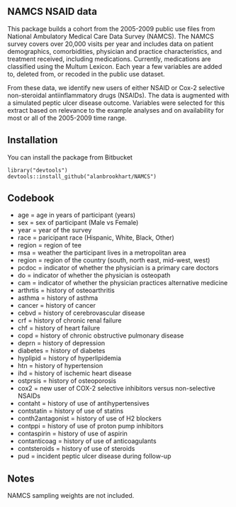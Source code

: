 NAMCS NSAID data
----------------

This package builds a cohort from the 2005-2009 public use files from
National Ambulatory Medical Care Data Survey (NAMCS). The NAMCS survey
covers over 20,000 visits per year and includes data on patient
demographics, comorbidities, physician and practice characteristics, and
treatment received, including medications. Currently, medications are
classified using the Multum Lexicon. Each year a few variables are added
to, deleted from, or recoded in the public use dataset.

From these data, we identify new users of either NSAID or Cox-2
selective non-steroidal antiinflammatory drugs (NSAIDs). The data is
augmented with a simulated peptic ulcer disease outcome. Variables were
selected for this extract based on relevance to the example analyses and
on availability for most or all of the 2005-2009 time range.

Installation
------------

You can install the package from Bitbucket

    library("devtools")
    devtools::install_github("alanbrookhart/NAMCS")

Codebook
--------

-   age = age in years of participant (years)
-   sex = sex of participant (Male vs Female)
-   year = year of the survey
-   race = paricipant race (Hispanic, White, Black, Other)
-   region = region of tee
-   msa = weather the participant lives in a metropolitan area
-   region = region of the country (south, north east, mid-west, west)
-   pcdoc = indicator of whether the physician is a primary care doctors
-   do = indicator of whether the physician is osteopath
-   cam = indicator of whether the physician practices alternative
    medicine
-   arthrtis = history of osteoarthritis
-   asthma = history of asthma
-   cancer = history of cancer
-   cebvd = history of cerebrovascular disease
-   crf = history of chronic renal failure
-   chf = history of heart failure
-   copd = history of chronic obstructive pulmonary disease
-   deprn = history of depression
-   diabetes = history of diabetes
-   hyplipid = history of hyperlipidemia
-   htn = history of hypertension
-   ihd = history of ischemic heart disease
-   ostprsis = history of osteoporosis
-   cox2 = new user of COX-2 selective inhibitors versus non-selective
    NSAIDs
-   contaht = history of use of antihypertensives
-   contstatin = history of use of statins
-   conth2antagonist = history of use of H2 blockers
-   contppi = history of use of proton pump inhibitors
-   contaspirin = history of use of aspirin
-   contanticoag = history of use of anticoagulants
-   contsteroids = history of use of steroids
-   pud = incident peptic ulcer disease during follow-up

Notes
-----

NAMCS sampling weights are not included.
